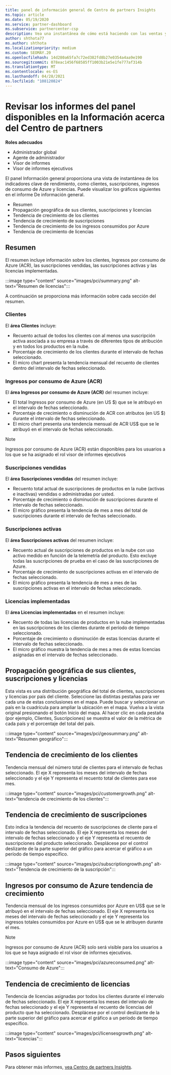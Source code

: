 ```yaml
---
title: panel de información general de Centro de partners Insights
ms.topic: article
ms.date: 05/19/2020
ms.service: partner-dashboard
ms.subservice: partnercenter-csp
description: Vea una instantánea de cómo está haciendo con las ventas y la implementación, el crecimiento de los clientes y el crecimiento de los ingresos con licencias, suscripciones y consumo de Azure.
author: shthota77
ms.author: shthota
ms.localizationpriority: medium
ms.custom: SEOMAY.20
ms.openlocfilehash: 14d280a65fa7c72ed382fd8b27e0354a4aa9e190
ms.sourcegitcommit: 078eac1456f68585ff1003b21e5e1fe777af314b
ms.translationtype: MT
ms.contentlocale: es-ES
ms.lasthandoff: 04/28/2021
ms.locfileid: "108120824"
---
```

# <a name="overview-dashboard-reports-available-in-partner-center-insights"></a>Revisar los informes del panel disponibles en la Información acerca del Centro de partners
 
**Roles adecuados**

- Administrador global
- Agente de administrador
- Visor de informes
- Visor de informes ejecutivos

El panel Información general proporciona una vista de instantánea de los indicadores clave de rendimiento, como clientes, suscripciones, ingresos de consumo de Azure y licencias. Puede visualizar los gráficos siguientes en el informe De información general.

- Resumen  
- Propagación geográfica de sus clientes, suscripciones y licencias  
- Tendencia de crecimiento de los clientes 
- Tendencia de crecimiento de suscripciones 
- Tendencia de crecimiento de los ingresos consumidos por Azure 
- Tendencia de crecimiento de licencias 

## <a name="summary"></a>Resumen

El resumen incluye información sobre los clientes, Ingresos por consumo de Azure (ACR), las suscripciones vendidas, las suscripciones activas y las licencias implementadas. 

:::image type="content" source="images/pci/summary.png" alt-text="Resumen de licencias":::

A continuación se proporciona más información sobre cada sección del resumen.

### <a name="customers"></a>Clientes

El **área Clientes** incluye:

- Recuento actual de todos los clientes con al menos una suscripción activa asociada a su empresa a través de diferentes tipos de atribución y en todos los productos en la nube.
- Porcentaje de crecimiento de los clientes durante el intervalo de fechas seleccionado.
- El micro chart presenta la tendencia mensual del recuento de clientes dentro del intervalo de fechas seleccionado.

### <a name="azure-consumed-revenue-acr"></a>Ingresos por consumo de Azure (ACR)

El **área Ingresos por consumo de Azure (ACR)** del resumen incluye:

- El total Ingresos por consumo de Azure (en US $) que se le atribuyó en el intervalo de fechas seleccionado.
- Porcentaje de crecimiento o disminución de ACR con atributos (en US $) durante el intervalo de fechas seleccionado.
- El micro chart presenta una tendencia mensual de ACR US$ que se le atribuyó en el intervalo de fechas seleccionado. 

> [!NOTE]
> Ingresos por consumo de Azure (ACR) están disponibles para los usuarios a los que se ha asignado el rol visor de informes ejecutivos 
 
### <a name="subscriptions-sold"></a>Suscripciones vendidas

El **área Suscripciones vendidas** del resumen incluye:

- Recuento total actual de suscripciones de productos en la nube (activas e inactivas) vendidas o administradas por usted.  
- Porcentaje de crecimiento o disminución de suscripciones durante el intervalo de fechas seleccionado.
- El micro gráfico presenta la tendencia de mes a mes del total de suscripciones durante el intervalo de fechas seleccionado.

### <a name="active-subscriptions"></a>Suscripciones activas

El **área Suscripciones activas** del resumen incluye:

- Recuento actual de suscripciones de productos en la nube con uso activo medido en función de la telemetría del producto. Esto excluye todas las suscripciones de prueba en el caso de las suscripciones de Azure.  
- Porcentaje de crecimiento de suscripciones activas en el intervalo de fechas seleccionado.
- El micro gráfico presenta la tendencia de mes a mes de las suscripciones activas en el intervalo de fechas seleccionado.
 
### <a name="licenses-deployed"></a>Licencias implementadas

El **área Licencias implementadas** en el resumen incluye:
 
- Recuento de todas las licencias de productos en la nube implementadas en las suscripciones de los clientes durante el período de tiempo seleccionado. 
- Porcentaje de crecimiento o disminución de estas licencias durante el intervalo de fechas seleccionado. 
- El micro gráfico muestra la tendencia de mes a mes de estas licencias asignadas en el intervalo de fechas seleccionado.

## <a name="geographical-spread-of-your-customers-subscriptions-and-licenses"></a>Propagación geográfica de sus clientes, suscripciones y licencias

Esta vista es una distribución geográfica del total de clientes, suscripciones y licencias por país del cliente. Seleccione las distintas pestañas para ver cada una de estas conclusiones en el mapa. Puede buscar y seleccionar un país en la cuadrícula para ampliar la ubicación en el mapa. Vuelva a la vista original presionando el botón Inicio del mapa. Al hacer clic en cada pestaña (por ejemplo, Clientes, Suscripciones) se muestra el valor de la métrica de cada país y el porcentaje del total del país.  

:::image type="content" source="images/pci/geosummary.png" alt-text="Resumen geográfico":::

## <a name="customers-growth-trend"></a>Tendencia de crecimiento de los clientes

Tendencia mensual del número total de clientes para el intervalo de fechas seleccionado. El eje X representa los meses del intervalo de fechas seleccionado y el eje Y representa el recuento total de clientes para ese mes. 

:::image type="content" source="images/pci/customergrowth.png" alt-text="tendencia de crecimiento de los clientes":::

## <a name="subscriptions-growth-trend"></a>Tendencia de crecimiento de suscripciones

Esto indica la tendencia del recuento de suscripciones de cliente para el intervalo de fechas seleccionado. El eje X representa los meses del intervalo de fechas seleccionado y el eje Y representa el recuento de suscripciones del producto seleccionado. Desplácese por el control deslizante de la parte superior del gráfico para acercar el gráfico a un período de tiempo específico. 

:::image type="content" source="images/pci/subscriptiongrowth.png" alt-text="Tendencia de crecimiento de la suscripción":::

## <a name="azure-consumed-revenue-growth-trend"></a>Ingresos por consumo de Azure tendencia de crecimiento

Tendencia mensual de los ingresos consumidos por Azure en US$ que se le atribuyó en el intervalo de fechas seleccionado. El eje X representa los meses del intervalo de fechas seleccionado y el eje Y representa los ingresos totales consumidos por Azure en US$ que se le atribuyen durante el mes.

> [!NOTE]
> Ingresos por consumo de Azure (ACR) solo será visible para los usuarios a los que se haya asignado el rol visor de informes ejecutivos. 

:::image type="content" source="images/pci/azureconsumed.png" alt-text="Consumo de Azure":::

## <a name="licenses-growth-trend"></a>Tendencia de crecimiento de licencias
 
Tendencia de licencias asignadas por todos los clientes durante el intervalo de fechas seleccionado. El eje X representa los meses del intervalo de fechas seleccionado y el eje Y representa el recuento de licencias del producto que ha seleccionado. Desplácese por el control deslizante de la parte superior del gráfico para acercar el gráfico a un período de tiempo específico.  

:::image type="content" source="images/pci/licensesgrowth.png" alt-text="licencias":::

## <a name="next-steps"></a>Pasos siguientes

Para obtener más informes, [vea Centro de partners Insights](partner-center-insights.md).

